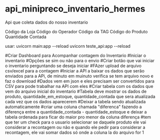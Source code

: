 # api_minipreco_inventario_hermes
Api que coleta dados do nosso inventario


Código da Loja
Código do Operador
Código da TAG
Código do Produto
Quantidade Contada


usar:
uvicorn main:app --reload
uvicorn teste_api:app --reload


#Criar Dashboard para Acompanhar contagem do Inventario
#Iniciar o inventario
#Opções se sim ou não para o envio
#Criar botão que vai iniciar o inventario perguntando se deseja iniciar
#FAzer upload de arquivo csv/excel para a contagem
#Iniciar a API a baixar os dados que serão enviados para a APi, de minuto em muinuto verifica se tem arquivo novo e faz o download
#Dados vem em json e eles precisam ser convertidos para CSV para pode trabalhar na API com eles
#Criar tabela com os dados que vem do arquivo inicial do inventario
#Tabela deve mostrar os dados de produto, quantidade_em_estoque, quantidade_contada que sera atualizada cada vez que os dados aparecerem
#Deixar a tabela sendo atualizada automaticamente
#criar uma coluna chamada "diferenca" fazendo a diferença entre a quantidade_contada - quantidade_estoque e deixar a tabela ordenada para ficar do maior pro menor da coluna diferença
#tem que ter um check para o usuario selecionar se daquele produto ele vai considerar a recontagem ou não e quando ele pedir para considerar a recontagem, ele vai somar dados só onde a coluna la do arquivo for 1
